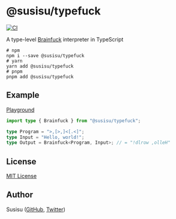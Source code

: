 # @susisu/typefuck

[![CI](https://github.com/susisu/typefuck/workflows/CI/badge.svg)](https://github.com/susisu/typefuck/actions?query=workflow%3ACI)

A type-level [Brainfuck](https://en.wikipedia.org/wiki/Brainfuck) interpreter in TypeScript

``` shell
# npm
npm i --save @susisu/typefuck
# yarn
yarn add @susisu/typefuck
# pnpm
pnpm add @susisu/typefuck
```

## Example

[Playground](https://www.typescriptlang.org/play#code/JYWwDg9gTgLgBDAnmApnA3nAQlAhsAOwDMBXAYwGs4BfOIqCEOAIgAEBnE94TgeiVSlKzANwAoMQLQAFBgHM8TALwsAfABoA2hoC6AHk0A6PTtGTkaAJIEwJeCuYAJFABsXEdXADu0FwBMAQjMpOAB5O1t7bDxCIQo9WQgFXBBPa0jVcV5eOFyAPQB+MSA)

``` typescript
import type { Brainfuck } from "@susisu/typefuck";

type Program = ">,[>,]<[.<]";
type Input = "Hello, world!";
type Output = Brainfuck<Program, Input>; // = "!dlrow ,olleH"
```

## License

[MIT License](http://opensource.org/licenses/mit-license.php)

## Author

Susisu ([GitHub](https://github.com/susisu), [Twitter](https://twitter.com/susisu2413))
